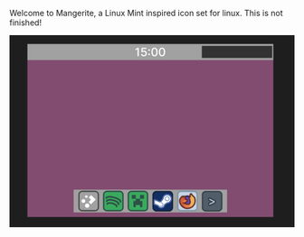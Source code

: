 Welcome to Mangerite, a Linux Mint inspired icon set for linux. This is not finished!

![Dummy picture, not a real operating system screenshot](readme/dummy.png)

